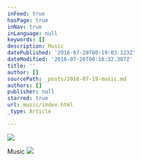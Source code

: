 ```yaml
---
inFeed: true
hasPage: true
inNav: true
inLanguage: null
keywords: []
description: Music
datePublished: '2016-07-20T00:19:03.123Z'
dateModified: '2016-07-20T00:18:32.307Z'
title: ''
author: []
sourcePath: _posts/2016-07-19-music.md
authors: []
publisher: null
starred: true
url: music/index.html
_type: Article

---
```

![](https://the-grid-user-content.s3-us-west-2.amazonaws.com/d2961ada-f2c7-4c46-adab-5bb086caa186.png)

Music
![](https://the-grid-user-content.s3-us-west-2.amazonaws.com/65389dc1-74e7-4d18-b3a9-dd7e8e20e21b.png)